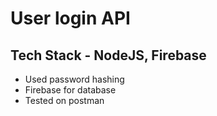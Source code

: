 # User login API

## Tech Stack - NodeJS, Firebase

- Used password hashing
- Firebase for database
- Tested on postman



